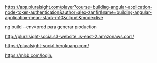 https://app.pluralsight.com/player?course=building-angular-application-node-token-authentication&author=alex-zanfir&name=building-angular-application-mean-stack-m10&clip=0&mode=live

ng build --env=prod para generar production


http://pluralsight-social.s3-website.us-east-2.amazonaws.com/


https://pluralsight-social.herokuapp.com/


https://mlab.com/login/

